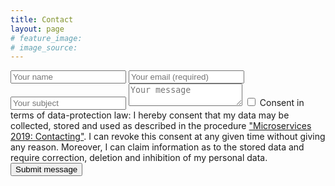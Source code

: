 ```yaml
---
title: Contact
layout: page
# feature_image: 
# image_source: 
---
```


<form method="POST" action="/resources/v1/contact/">
  <input type="text" name="name" placeholder="Your name">
  <input type="email" name="email" placeholder="Your email (required)" required="required">
  <input type="text" name="subject" placeholder="Your subject">
  <textarea name="message" placeholder="Your message"></textarea>
  <label for="confirmation"><input type="checkbox" id="confirmation" name="confirmation" value="confirmation" required="required" />
    Consent in terms of data-protection law: I hereby consent that my data may be collected, stored and used as described in the procedure <a href="../gdpr_contact/index.html" target="_blank">"Microservices 2019: Contacting"</a>. I can revoke this consent at any given time without giving any reason. Moreover, I can claim information as to the stored data and require correction, deletion and inhibition of my personal data.
  </label>
  <br>
  <button class="btn btn-success" type="submit">Submit message</button>
</form>
